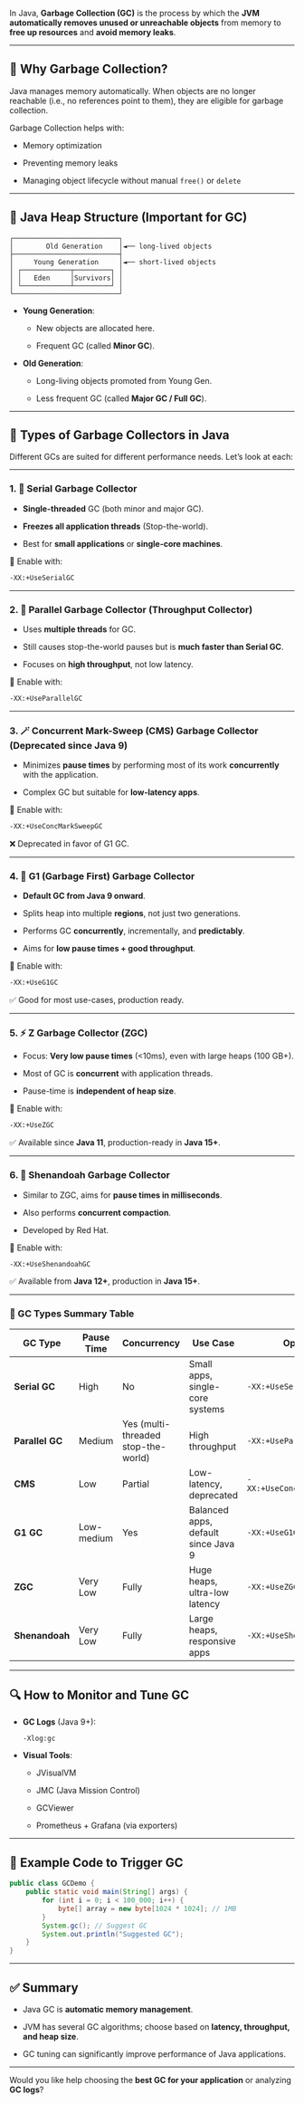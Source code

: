 In Java, **Garbage Collection (GC)** is the process by which the **JVM automatically removes unused or unreachable objects** from memory to **free up resources** and **avoid memory leaks**.

---

## 🧹 Why Garbage Collection?

Java manages memory automatically. When objects are no longer reachable (i.e., no references point to them), they are eligible for garbage collection.

Garbage Collection helps with:

- Memory optimization
    
- Preventing memory leaks
    
- Managing object lifecycle without manual `free()` or `delete`
    

---

## 🧱 Java Heap Structure (Important for GC)

```
┌──────────────────────────┐
│        Old Generation    │◄── long-lived objects
├──────────────────────────┤
│     Young Generation     │◄── short-lived objects
│ ┌────────────┬─────────┐ │
│ │   Eden     │Survivors│ │
│ └────────────┴─────────┘ │
└──────────────────────────┘
```

- **Young Generation**:
    
    - New objects are allocated here.
        
    - Frequent GC (called **Minor GC**).
        
- **Old Generation**:
    
    - Long-living objects promoted from Young Gen.
        
    - Less frequent GC (called **Major GC / Full GC**).
        

---

## 🚀 Types of Garbage Collectors in Java

Different GCs are suited for different performance needs. Let’s look at each:

---

### 1. 🧒 **Serial Garbage Collector**

- **Single-threaded** GC (both minor and major GC).
    
- **Freezes all application threads** (Stop-the-world).
    
- Best for **small applications** or **single-core machines**.
    

📌 Enable with:

```bash
-XX:+UseSerialGC
```

---

### 2. 🧵 **Parallel Garbage Collector (Throughput Collector)**

- Uses **multiple threads** for GC.
    
- Still causes stop-the-world pauses but is **much faster than Serial GC**.
    
- Focuses on **high throughput**, not low latency.
    

📌 Enable with:

```bash
-XX:+UseParallelGC
```

---

### 3. 🪄 **Concurrent Mark-Sweep (CMS) Garbage Collector** (Deprecated since Java 9)

- Minimizes **pause times** by performing most of its work **concurrently** with the application.
    
- Complex GC but suitable for **low-latency apps**.
    

📌 Enable with:

```bash
-XX:+UseConcMarkSweepGC
```

❌ Deprecated in favor of G1 GC.

---

### 4. 🌳 **G1 (Garbage First) Garbage Collector**

- **Default GC from Java 9 onward**.
    
- Splits heap into multiple **regions**, not just two generations.
    
- Performs GC **concurrently**, incrementally, and **predictably**.
    
- Aims for **low pause times + good throughput**.
    

📌 Enable with:

```bash
-XX:+UseG1GC
```

✅ Good for most use-cases, production ready.

---

### 5. ⚡ **Z Garbage Collector (ZGC)**

- Focus: **Very low pause times** (<10ms), even with large heaps (100 GB+).
    
- Most of GC is **concurrent** with application threads.
    
- Pause-time is **independent of heap size**.
    

📌 Enable with:

```bash
-XX:+UseZGC
```

✅ Available since **Java 11**, production-ready in **Java 15+**.

---

### 6. 🚀 **Shenandoah Garbage Collector**

- Similar to ZGC, aims for **pause times in milliseconds**.
    
- Also performs **concurrent compaction**.
    
- Developed by Red Hat.
    

📌 Enable with:

```bash
-XX:+UseShenandoahGC
```

✅ Available from **Java 12+**, production in **Java 15+**.

---

### 🔁 GC Types Summary Table

|GC Type|Pause Time|Concurrency|Use Case|Option|
|---|---|---|---|---|
|**Serial GC**|High|No|Small apps, single-core systems|`-XX:+UseSerialGC`|
|**Parallel GC**|Medium|Yes (multi-threaded stop-the-world)|High throughput|`-XX:+UseParallelGC`|
|**CMS**|Low|Partial|Low-latency, deprecated|`-XX:+UseConcMarkSweepGC`|
|**G1 GC**|Low-medium|Yes|Balanced apps, default since Java 9|`-XX:+UseG1GC`|
|**ZGC**|Very Low|Fully|Huge heaps, ultra-low latency|`-XX:+UseZGC`|
|**Shenandoah**|Very Low|Fully|Large heaps, responsive apps|`-XX:+UseShenandoahGC`|

---

## 🔍 How to Monitor and Tune GC

- **GC Logs** (Java 9+):
    
    ```bash
    -Xlog:gc
    ```
    
- **Visual Tools**:
    
    - JVisualVM
        
    - JMC (Java Mission Control)
        
    - GCViewer
        
    - Prometheus + Grafana (via exporters)
        

---

## 🧪 Example Code to Trigger GC

```java
public class GCDemo {
    public static void main(String[] args) {
        for (int i = 0; i < 100_000; i++) {
            byte[] array = new byte[1024 * 1024]; // 1MB
        }
        System.gc(); // Suggest GC
        System.out.println("Suggested GC");
    }
}
```

---

## ✅ Summary

- Java GC is **automatic memory management**.
    
- JVM has several GC algorithms; choose based on **latency, throughput, and heap size**.
    
- GC tuning can significantly improve performance of Java applications.
    

---

Would you like help choosing the **best GC for your application** or analyzing **GC logs**?